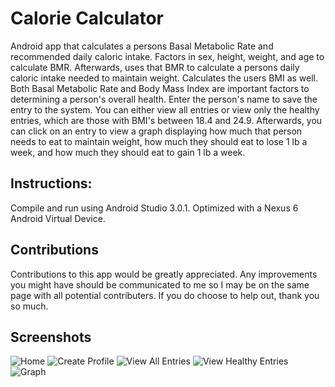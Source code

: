 # Calorie Calculator #
Android app that calculates a persons Basal Metabolic Rate and recommended daily caloric intake.
Factors in sex, height, weight, and age to calculate BMR. Afterwards, uses that BMR to calculate a persons daily caloric intake needed to maintain weight. Calculates the users BMI as well. Both Basal Metabolic Rate and Body Mass Index are important factors to determining a person's overall health. 
Enter the person's name to save the entry to the system. You can either view all entries or view only the healthy entries, which are those with BMI's between 18.4 and 24.9. Afterwards, you can click on an entry to view a graph displaying how much that person needs to eat to maintain weight, how much they should eat to lose 1 lb a week, and how much they should eat to gain 1 lb a week. 

## Instructions: ##
Compile and run using Android Studio 3.0.1. Optimized with a Nexus 6 Android Virtual Device. 

## Contributions ## 
Contributions to this app would be greatly appreciated. Any improvements you might have should be communicated to me so I may be on the same page with all potential contributers. If you do choose to help out, thank you so much.

## Screenshots ## 
![Home](sampleImages/Home.png?raw=true "Homepage")
![Create Profile](sampleImages/CreateProfile.png?raw=true "Create Profile")
![View All Entries](sampleImages/ViewAll.png?raw=true "View All Entries")
![View Healthy Entries](sampleImages/ViewHealthy.png?raw=true "View Healthy Entries")
![Graph](sampleImages/Graph.png?raw=true "Graph of an Entry")
